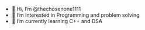 - 👋 Hi, I’m @thechosenone1111
- 👀 I’m interested in Programming and problem solving
- 🌱 I’m currently learning C++  and DSA

<!---
thechosenone1111/thechosenone1111 is a ✨ special ✨ repository because its `README.md` (this file) appears on your GitHub profile.
You can click the Preview link to take a look at your changes.
--->

